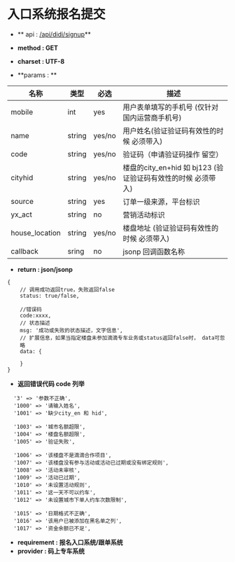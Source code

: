 
# 入口系统报名提交

* ** api : [ /api/didi/signup]( /api/didi/signup)** 

* **method : GET**

* **charset : UTF-8**

* **params : **

| 名称|类型| 必选 | 描述|
| -- | -- | -- | -- |
|mobile|int|yes| 用户表单填写的手机号 (仅针对国内运营商手机号) |
|name |string|yes/no|用户姓名(验证验证码有效性的时候 必须带入)|
|code |string|yes/no| 验证码（申请验证码操作 留空）|
|cityhid|string|yes/no|楼盘的city_en+hid 如 bj123 (验证验证码有效性的时候 必须带入)|
|source |string|yes|订单一级来源，平台标识|
|yx_act |string|no|营销活动标识|
|house_location|string|yes/no|楼盘地址 (验证验证码有效性的时候 必须带入)|
| callback | sring | no | jsonp 回调函数名称 |

* **return : json/jsonp**

```
{
    // 调⽤成功返回true，失败返回false
    status: true/false,

    //错误码
    code:xxxx,
    // 状态描述
    msg: '成功或失败的状态描述，⽂字信息',
    // 扩展信息，如果当指定楼盘未参加滴滴专⻋业务或status返回false时， data可忽
    略
    data: {

    }
}
```
* **返回错误代码 code 列举**

```
  '3' => '参数不正确',
  '1000' => '请输入姓名',
  '1001' => '缺少city_en 和 hid',

  '1003' => '城市名额超限',
  '1004' => '楼盘名额超限',
  '1005' => '验证失败',

  '1006' => '该楼盘不是滴滴合作项目',
  '1007' => '该楼盘没有参与活动或活动已过期或没有绑定规则',
  '1008' => '活动未审核',
  '1009' => '活动已过期',
  '1010' => '未设置活动规则',
  '1011' => '这一天不可以约车',
  '1012' => '未设置城市下单人约车次数限制',

  '1015' => '日期格式不正确',
  '1016' => '该用户已被添加在黑名单之列',
  '1017' => '资金余额已不足',

```


* **requirement : 报名入口系统/跟单系统**
* **provider : 码上专车系统**
